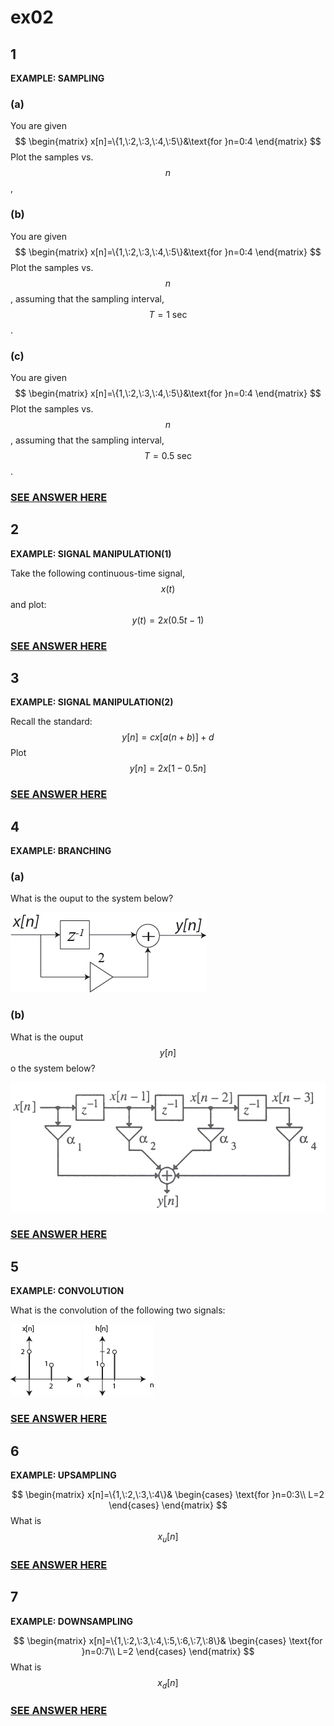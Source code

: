 # ex02

## 1
__EXAMPLE: SAMPLING__

### (a)
You are given
$$
\begin{matrix}
x[n]=\{1,\:2,\:3,\:4,\:5\}&\text{for }n=0:4
\end{matrix}
$$
Plot the samples vs. $$n$$,

### (b)
You are given
$$
\begin{matrix}
x[n]=\{1,\:2,\:3,\:4,\:5\}&\text{for }n=0:4
\end{matrix}
$$
Plot the samples vs. $$n$$, assuming that the sampling interval, $$T=1\:\text{sec}$$.

### (c)
You are given
$$
\begin{matrix}
x[n]=\{1,\:2,\:3,\:4,\:5\}&\text{for }n=0:4
\end{matrix}
$$
Plot the samples vs. $$n$$, assuming that the sampling interval, $$T=0.5\:\text{sec}$$.

### [SEE ANSWER HERE](ex02/ex02a.md)


## 2
__EXAMPLE: SIGNAL MANIPULATION(1)__

Take the following continuous-time signal, $$x(t)$$ and plot: $$y(t)=2x(0.5t-1)$$

### [SEE ANSWER HERE](ex02/ex02b.md)


## 3
__EXAMPLE: SIGNAL MANIPULATION(2)__

Recall the standard:
$$
y[n]=cx[a(n+b)]+d
$$
Plot $$y[n]=2x[1-0.5n]$$

### [SEE ANSWER HERE](ex02/ex02c.md)


## 4
__EXAMPLE: BRANCHING__
### (a)
What is the ouput to the system below?

![fig04a](ex02/ex02-fig04a.png)

### (b)
What is the ouput $$y[n]$$ o the system below?

![fig04b](ex02/ex02-fig04b.png)

### [SEE ANSWER HERE](ex02/ex02d.md)


## 5
__EXAMPLE: CONVOLUTION__

What is the convolution of the following two signals:

![fig05a](ex02/ex02-fig05a.png)
![fig05b](ex02/ex02-fig05b.png)

### [SEE ANSWER HERE](ex02/ex02e.md)


## 6
__EXAMPLE: UPSAMPLING__

$$
\begin{matrix}
x[n]=\{1,\:2,\:3,\:4\}&
\begin{cases}
\text{for }n=0:3\\
L=2
\end{cases}
\end{matrix}
$$
What is $$x_u[n]$$

### [SEE ANSWER HERE](ex02/ex02f.md)


## 7
__EXAMPLE: DOWNSAMPLING__

$$
\begin{matrix}
x[n]=\{1,\:2,\:3,\:4,\:5,\:6,\:7,\:8\}&
\begin{cases}
\text{for }n=0:7\\
L=2
\end{cases}
\end{matrix}
$$
What is $$x_d[n]$$

### [SEE ANSWER HERE](ex02/ex02g.md)


